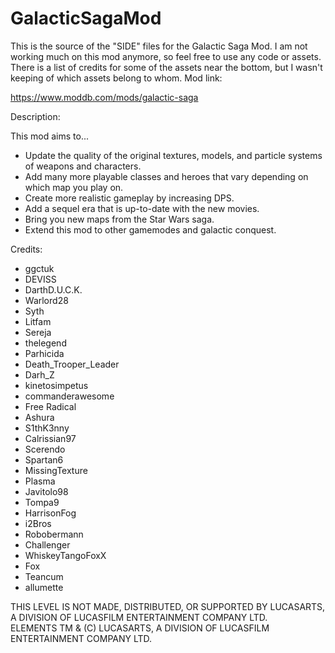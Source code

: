 # GalacticSagaMod

This is the source of the "SIDE" files for the Galactic Saga Mod. I am not working much on this mod anymore, so feel free to use any code or assets. 
There is a list of credits for some of the assets near the bottom, but I wasn't keeping of which assets belong to whom. Mod link:

https://www.moddb.com/mods/galactic-saga

Description:

This mod aims to...

- Update the quality of the original textures, models, and particle systems of weapons and characters.
- Add many more playable classes and heroes that vary depending on which map you play on.
- Create more realistic gameplay by increasing DPS.
- Add a sequel era that is up-to-date with the new movies.
- Bring you new maps from the Star Wars saga.
- Extend this mod to other gamemodes and galactic conquest.

Credits:

- ggctuk 
- DEVISS
- DarthD.U.C.K.
- Warlord28
- Syth
- Litfam
- Sereja 
- thelegend 
- Parhicida 
- Death_Trooper_Leader
- Darh_Z 
- kinetosimpetus
- commanderawesome 
- Free Radical
- Ashura
- S1thK3nny
- Calrissian97
- Scerendo
- Spartan6
- MissingTexture
- Plasma
- Javitolo98
- Tompa9
- HarrisonFog
- i2Bros
- Robobermann
- Challenger
- WhiskeyTangoFoxX
- Fox
- Teancum
- allumette

THIS LEVEL IS NOT MADE, DISTRIBUTED, OR SUPPORTED BY LUCASARTS, 
A DIVISION OF LUCASFILM ENTERTAINMENT COMPANY LTD.  
ELEMENTS TM & (C) LUCASARTS, A DIVISION OF LUCASFILM ENTERTAINMENT COMPANY LTD.
